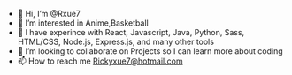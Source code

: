 - 👋 Hi, I’m @Rxue7
- 👀 I’m interested in Anime,Basketball
- 🌱 I have experince with React, Javascript, Java, Python, Sass, HTML/CSS, Node.js, Express.js, and many other tools
- 💞️ I’m looking to collaborate on Projects so I can learn more about coding
- 📫 How to reach me Rickyxue7@hotmail.com

<!---
Rxue7/Rxue7 is a ✨ special ✨ repository because its `README.md` (this file) appears on your GitHub profile.
You can click the Preview link to take a look at your changes.
--->
